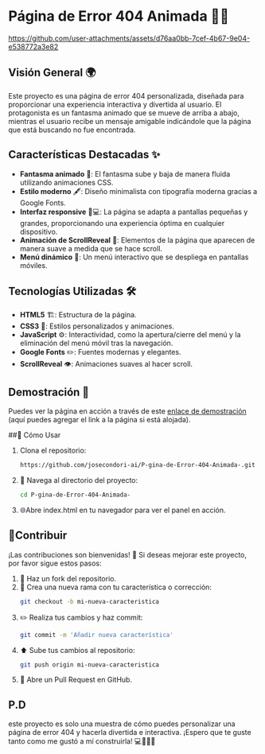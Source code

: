 # Página de Error 404 Animada 👻🚧


https://github.com/user-attachments/assets/d76aa0bb-7cef-4b67-9e04-e538772a3e82


## Visión General 🌍
Este proyecto es una página de error 404 personalizada, diseñada para proporcionar una experiencia interactiva y divertida al usuario. El protagonista es un fantasma animado que se mueve de arriba a abajo, mientras el usuario recibe un mensaje amigable indicándole que la página que está buscando no fue encontrada.

## Características Destacadas ✨
- **Fantasma animado** 👻: El fantasma sube y baja de manera fluida utilizando animaciones CSS.
- **Estilo moderno** 🖋️: Diseño minimalista con tipografía moderna gracias a Google Fonts.
- **Interfaz responsive** 📱💻: La página se adapta a pantallas pequeñas y grandes, proporcionando una experiencia óptima en cualquier dispositivo.
- **Animación de ScrollReveal** 🎥: Elementos de la página que aparecen de manera suave a medida que se hace scroll.
- **Menú dinámico** 🍔: Un menú interactivo que se despliega en pantallas móviles.

## Tecnologías Utilizadas 🛠️
- **HTML5** 🏗️: Estructura de la página.
- **CSS3** 🎨: Estilos personalizados y animaciones.
- **JavaScript** ⚙️: Interactividad, como la apertura/cierre del menú y la eliminación del menú móvil tras la navegación.
- **Google Fonts** ✏️: Fuentes modernas y elegantes.
- **ScrollReveal** 👁️: Animaciones suaves al hacer scroll.

## Demostración 🚀
Puedes ver la página en acción a través de este [enlace de demostración](https://josecondori-ai.github.io/P-gina-de-Error-404-Animada-/) (aquí puedes agregar el link a la página si está alojada).

##🚀 Cómo Usar
1.  Clona el repositorio:
    ```bash
    https://github.com/josecondori-ai/P-gina-de-Error-404-Animada-.git
    ```
2. 📂 Navega al directorio del proyecto:
    ```bash
    cd P-gina-de-Error-404-Animada-
    ```
3.  🌐Abre index.html en tu navegador para ver el panel en acción.

## 🤝Contribuir
¡Las contribuciones son bienvenidas! 🙌 Si deseas mejorar este proyecto, por favor sigue estos pasos:
1. 🍴 Haz un fork del repositorio.
2. 🌿 Crea una nueva rama con tu característica o corrección:
    ```bash
    git checkout -b mi-nueva-caracteristica
    ```
3. ✏️ Realiza tus cambios y haz commit:
    ```bash
    git commit -m 'Añadir nueva característica'
    ```
4. ⬆️ Sube tus cambios al repositorio:
    ```bash
    git push origin mi-nueva-caracteristica
    ```
5. 🔄 Abre un Pull Request en GitHub.

## P.D
este proyecto es solo una muestra de cómo puedes personalizar una página de error 404 y hacerla divertida e interactiva. ¡Espero que te guste tanto como me gustó a mí construirla! 💻👨‍💻🚀
